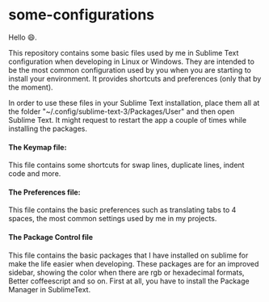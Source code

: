 # some-configurations
Hello :smile:.

This repository contains some basic files used by me in Sublime Text configuration when developing in Linux or Windows. They are intended to be the most common configuration used by you when you are starting to install your environment.
It provides shortcuts and preferences (only that by the moment).

In order to use these files in your Sublime Text installation, place them all at the folder "~/.config/sublime-text-3/Packages/User" and then open Sublime Text. It might request to restart the app a couple of times while installing the packages.


#### The Keymap file:
This file contains some shortcuts for swap lines, duplicate lines, indent code and more.

#### The Preferences file:
This file contains the basic preferences such as translating tabs to 4 spaces, the most common settings used by me in my projects.

#### The Package Control file
This file contains the basic packages that I have installed on sublime for make the life easier when developing. These packages are for an improved sidebar, showing the color when there are rgb or hexadecimal formats, Better coffeescript and so on.
First at all, you have to install the Package Manager in SublimeText.


